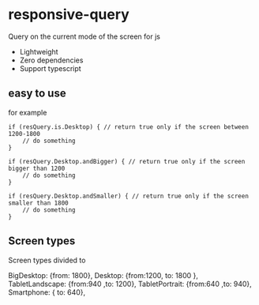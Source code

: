 # responsive-query
Query on the current mode of the screen for js


* Lightweight
* Zero dependencies
* Support typescript

## easy to use

for example
```
if (resQuery.is.Desktop) { // return true only if the screen between 1200-1800
    // do something
} 

if (resQuery.Desktop.andBigger) { // return true only if the screen bigger than 1200
    // do something
}

if (resQuery.Desktop.andSmaller) { // return true only if the screen smaller than 1800
    // do something
}
```
## Screen types
Screen types divided to 

BigDesktop: {from: 1800},
Desktop: {from:1200, to: 1800 },
TabletLandscape: {from:940 ,to: 1200},
TabletPortrait: {from:640 ,to: 940},
Smartphone: { to: 640},




